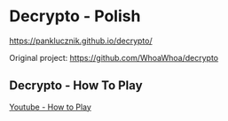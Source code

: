 # Decrypto - Polish

https://panklucznik.github.io/decrypto/

Original project:
https://github.com/WhoaWhoa/decrypto


## Decrypto - How To Play

[Youtube - How to Play](https://www.youtube.com/watch?v=2DBg7Z2-pQ4)
